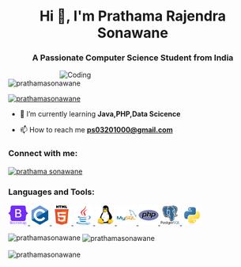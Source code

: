 <h1 align="center">Hi 👋, I'm Prathama Rajendra Sonawane</h1>
<h3 align="center">A Passionate Computer Science Student from India</h3>
<img align="right" alt="Coding" width="400" src="https://gifer.com/en/JXA0">

<p align="left"> <img src="https://komarev.com/ghpvc/?username=prathamasonawane&label=Profile%20views&color=0e75b6&style=flat" alt="prathamasonawane" /> </p>

<p align="left"> <a href="https://github.com/ryo-ma/github-profile-trophy"><img src="https://github-profile-trophy.vercel.app/?username=prathamasonawane" alt="prathamasonawane" /></a> </p>

- 🌱 I’m currently learning **Java,PHP,Data Scicence**

- 📫 How to reach me **ps03201000@gmail.com**

<h3 align="left">Connect with me:</h3>
<p align="left">
<a href="https://linkedin.com/in/prathama sonawane" target="blank"><img align="center" src="https://raw.githubusercontent.com/rahuldkjain/github-profile-readme-generator/master/src/images/icons/Social/linked-in-alt.svg" alt="prathama sonawane" height="30" width="40" /></a>
</p>

<h3 align="left">Languages and Tools:</h3>
<p align="left"> <a href="https://getbootstrap.com" target="_blank" rel="noreferrer"> <img src="https://raw.githubusercontent.com/devicons/devicon/master/icons/bootstrap/bootstrap-plain-wordmark.svg" alt="bootstrap" width="40" height="40"/> </a> <a href="https://www.cprogramming.com/" target="_blank" rel="noreferrer"> <img src="https://raw.githubusercontent.com/devicons/devicon/master/icons/c/c-original.svg" alt="c" width="40" height="40"/> </a> <a href="https://www.w3.org/html/" target="_blank" rel="noreferrer"> <img src="https://raw.githubusercontent.com/devicons/devicon/master/icons/html5/html5-original-wordmark.svg" alt="html5" width="40" height="40"/> </a> <a href="https://www.java.com" target="_blank" rel="noreferrer"> <img src="https://raw.githubusercontent.com/devicons/devicon/master/icons/java/java-original.svg" alt="java" width="40" height="40"/> </a> <a href="https://www.linux.org/" target="_blank" rel="noreferrer"> <img src="https://raw.githubusercontent.com/devicons/devicon/master/icons/linux/linux-original.svg" alt="linux" width="40" height="40"/> </a> <a href="https://www.mysql.com/" target="_blank" rel="noreferrer"> <img src="https://raw.githubusercontent.com/devicons/devicon/master/icons/mysql/mysql-original-wordmark.svg" alt="mysql" width="40" height="40"/> </a> <a href="https://www.php.net" target="_blank" rel="noreferrer"> <img src="https://raw.githubusercontent.com/devicons/devicon/master/icons/php/php-original.svg" alt="php" width="40" height="40"/> </a> <a href="https://www.postgresql.org" target="_blank" rel="noreferrer"> <img src="https://raw.githubusercontent.com/devicons/devicon/master/icons/postgresql/postgresql-original-wordmark.svg" alt="postgresql" width="40" height="40"/> </a> <a href="https://www.python.org" target="_blank" rel="noreferrer"> <img src="https://raw.githubusercontent.com/devicons/devicon/master/icons/python/python-original.svg" alt="python" width="40" height="40"/> </a> </p>

<p><img align="left" src="https://github-readme-stats.vercel.app/api/top-langs?username=prathamasonawane&show_icons=true&locale=en&layout=compact" alt="prathamasonawane" /></p>

<p>&nbsp;<img align="center" src="https://github-readme-stats.vercel.app/api?username=prathamasonawane&show_icons=true&locale=en" alt="prathamasonawane" /></p>

<p><img align="center" src="https://github-readme-streak-stats.herokuapp.com/?user=prathamasonawane&" alt="prathamasonawane" /></p>
